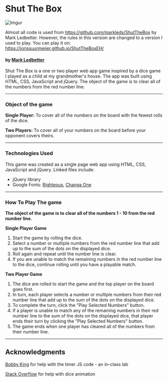 # Shut The Box

![Imgur](http://i.imgur.com/KkBikXum.jpg)  

Almost all code is used from https://github.com/markleds/ShutTheBox by Mark Ledbetter. However, the rules in this version are changed to a version I used to play. You can play it on: https://jorissuurmeijer.github.io/ShutTheBoxEH/ 

#### by [Mark Ledbetter](http://markledbetterdesigns.com/)

Shut The Box is a one or two player web app game inspired by a dice game I played as a child at my grandmother's house. The app was built using HTML, CSS, JavaScript and jQuery. The object of the game is to clear all of the numbers from the red number line.
___
### Object of the game
**Single Player:** To cover all of the numbers on the board with the fewest rolls of the dice.

**Two Players:** To cover all of your numbers on the board before your opponent covers theirs.
___
### Technologies Used
This game was created as a single page web app using HTML, CSS, JavaScript and jQuery. Linked files include:
 * jQuery library
 * Google Fonts: [Righteous](https://fonts.google.com/specimen/Righteous), [Changa One](https://fonts.google.com/specimen/Changa+One)
___
### How To Play The game
**The object of the game is to clear all of the numbers 1 - 10 from the red number line.**  

**Single Player Game**  
1. Start the game by rolling the dice.  
2. Select a number or multiple numbers from the red number line that add up to the sum of the dots on the displayed dice.  
3. Roll again and repeat until the number line is clear.
4. If you are unable to match the remaining numbers in the red number line to the dice, continue rolling until you have a playable match.

**Two Player Game**
1. The dice are rolled to start the game and the top player on the board goes first.
2. In turn, each player selects a number or multiple numbers from their red number line that add up to the sum of the dots on the displayed dice.
3. To complete the turn, click the "Play Selected Numbers" button.
4. If a player is unable to match any of the remaining numbers in their red number line to the sum of the dots on the displayed dice, that player ends their turn by clicking the "Play Selected Numbers" button.
5. The game ends when one player has cleared all of the numbers from their number line.
___

## Acknowledgments
[Bobby King](http://bobbydigital.website/) for help with the timer JS code - an in-class lab  


[Stack Overflow](http://stackoverflow.com/questions/14859322/css3-spin-animation) for help with dice animation
